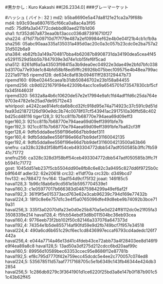 #黒かかし : Kuro Kakashi
##[26.2334.0]
###グレーマーケット

#ハッシュ ( バイト: 32 )
md2: b5ba6690e5a47da8121e21ca2a79f68b
md4: b93c93ea6807615cf66ca0a8ac4a3f95
md5: 75d9fa3a04772cdebbd80aed211b1d06
sha1: fcf352d67a873eaa0b13accc036d873916710f27
sha224: d7fd77b09710d7f7f79e487a2ef09984ef62e4b0e04f21b4cb1cfb9a
sha256: 05abc90aaa335a135031a495d0ac20c0a3c057b23cdc0e2ba757a231d502b6a9
sha384: eb82fb3a149a704817bba4b62087b8908731da34190dea5cea4f45e52911529d5bb5b7847939e3d74e1cb15fef6f5cad
sha512: 8261df6a5a43503f98415a3b9dea0ec04922e3dae49e2bfd7bfc038bd3170a77e93de1c84bfd58bf8ed5fffc26926b075bec109575e4b48ea799ac2221a971b5
ripemd128: de634c8af83b094611ff283129447b73
ripemd160: 69be02445caea1b31db50846702e23b158a84455
ripemd256: cb9d0221679194e42309b4acc1ce9a6545701d73547830cbf5cffa345f44603f
ripemd320: 5632a8a4b6c10620de57e2e17994e9afc1fd4adf1fd6c25da764e9703e4782e1e25ad7de95712e43
whirlpool: a4242cae814efcda6b8cd32fc918d95e74a714923c37c591c9d51dfea93d21872126d190e9dc3b74c0078f07cf543941ac2917510a36ffd58c402bd25cd48116
tiger128,3: 921cc811b7b68770e794aea69d09eff3
tiger160,3: 921cc811b7b68770e794aea69d09eff3991bfe7b
tiger192,3: 921cc811b7b68770e794aea69d09eff3991bfe7ba62cf3ff
tiger128,4: 9dfb5dda8ee556f196e66d7bb9def311
tiger160,4: 9dfb5dda8ee556f196e66d7bb9def31160042135
tiger192,4: 9dfb5dda8ee556f196e66d7bb9def3116004213500a63b66
snefru: ca328c328d3f58bff54ceb493304772dbb547adf050585b3ffc7fb5941c71772
snefru256: ca328c328d3f58bff54ceb493304772dbb547adf050585b3ffc7fb5941c71772
gost: 1045dd51eb237f5cb5504dd90e8fb8c6e82c3a9495c827dd6f9725b0cb9f644f
adler32: 62e20618
crc32: e11df70a
crc32b: d349bcd7
fnv132: ec788472
fnv164: 13ad154d9cf75f32
joaat: 146f85c5
haval128,3: 1b96c18ab6e9cd561e5b5957704539e1
haval160,3: c1e05977017b666383d04875984299a49ef6af2f
haval192,3: 361f9f5e015373acd763e62e3cab96239c794d169e77432b
haval224,3: 18f0c8e6e757d1c3e4f5a0765096dfe49d8ebe9b74092b3bce719a31
haval256,3: 335f3a02070dfa23e0d0e25b870a5e0d224ff8112dc0e21f05fa33508339e214
haval128,4: f5fcb54ebdf3d8b011504bc36eb93cea
haval160,4: 9776eeb73f2bb102f50c82146a337076a647373d
haval192,4: 74354e1b5de855714af90fd59e9d2fb749bcf7f957e34518
haval224,4: 490a6cd6b651c29cf6ec1cd8436997eccaf6793cd4adedc126f7442a
haval256,4: e044a7714a46e13d41c4fdeb43ce72abb73a4f28403ee8d146f9e9f4ea89a8c8
haval128,5: 13ad50a3df275d212cdcc6bd20aaf99c
haval160,5: 89956d10589bec63353ccec95e8686f12e87781b
haval192,5: ef8c795d7770f42e759ecc45dcdc5e4ee2c770057c074ed8
haval224,5: 535678511d57aaf7717168705c5e1b6349c143fb46344e424db32854
haval256,5: 1c286db9279c3f3641901d1ce6220f25bd3a8e147b0f187b901c51c43b62ff45
